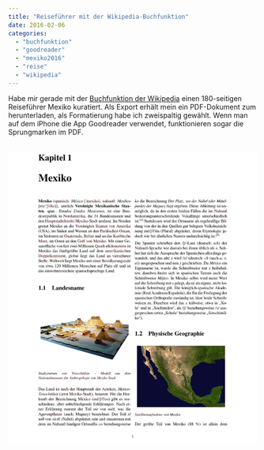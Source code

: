 ```yaml
---
title: "Reiseführer mit der Wikipedia-Buchfunktion"
date: 2016-02-06
categories: 
  - "buchfunktion"
  - "goodreader"
  - "mexiko2016"
  - "reise"
  - "wikipedia"
---
```


Habe mir gerade mit der [Buchfunktion der Wikipedia](https://de.m.wikipedia.org/wiki/Hilfe:Buchfunktion) einen 180-seitigen Reiseführer Mexiko kuratiert. Als Export erhält mein ein PDF-Dokument zum herunterladen, als Formatierung habe ich zweispaltig gewählt. Wenn man auf dem iPhone die App Goodreader verwendet, funktionieren sogar die Sprungmarken im PDF.

 ![](./images/wikipedia-buchfunktion.jpg "Screenshot des Reiseführers in Goodreader")
